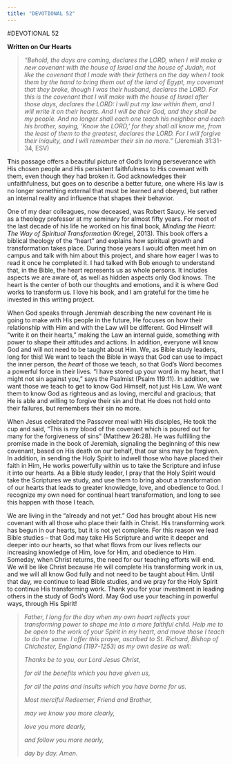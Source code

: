 ```yaml
---
title: "DEVOTIONAL 52"
---
```

#DEVOTIONAL 52

**Written on Our Hearts**

> *“Behold, the days are coming, declares the LORD, when I will make a
> new covenant with the house of Israel and the house of Judah, not like
> the covenant that I made with their fathers on the day when I took
> them by the hand to bring them out of the land of Egypt, my covenant
> that they broke, though I was their husband, declares the LORD. For
> this is the covenant that I will make with the house of Israel after
> those days, declares the LORD: I will put my law within them, and I
> will write it on their hearts. And I will be their God, and they shall
> be my people. And no longer shall each one teach his neighbor and each
> his brother, saying, ‘Know the LORD,’ for they shall all know me, from
> the least of them to the greatest, declares the LORD. For I will
> forgive their iniquity, and I will remember their sin no more.”*
> (Jeremiah 31:31-34, ESV)

**T**his passage offers a beautiful picture of God’s loving perseverance
with His chosen people and His persistent faithfulness to His covenant
with them, even though they had broken it. God acknowledges their
unfaithfulness, but goes on to describe a better future, one where His
law is no longer something external that must be learned and obeyed, but
rather an internal reality and influence that shapes their behavior.

One of my dear colleagues, now deceased, was Robert Saucy. He served as
a theology professor at my seminary for almost fifty years. For most of
the last decade of his life he worked on his final book, *Minding the
Heart: The Way of Spiritual Transformation* (Kregel, 2013). This book
offers a biblical theology of the “heart” and explains how spiritual
growth and transformation takes place. During those years I would often
meet him on campus and talk with him about this project, and share how
eager I was to read it once he completed it. I had talked with Bob
enough to understand that, in the Bible, the heart represents us as
whole persons. It includes aspects we are aware of, as well as hidden
aspects only God knows. The heart is the center of both our thoughts and
emotions, and it is where God works to transform us. I love his book,
and I am grateful for the time he invested in this writing project.

When God speaks through Jeremiah describing the new covenant He is going
to make with His people in the future, He focuses on how their
relationship with Him and with the Law will be different. God Himself
will “write it on their hearts,” making the Law an internal guide,
something with power to shape their attitudes and actions. In addition,
everyone will know God and will not need to be taught about Him. We, as
Bible study leaders, long for this! We want to teach the Bible in ways
that God can use to impact the inner person, the *heart* of those we
teach, so that God’s Word becomes a powerful force in their lives. “I
have stored up your word in my heart, that I might not sin against you,”
says the Psalmist (Psalm 119:11). In addition, we want those we teach to
get to know God Himself, not just His Law. We want them to know God as
righteous and as loving, merciful and gracious; that He is able and
willing to forgive their sin and that He does not hold onto their
failures, but remembers their sin no more.

When Jesus celebrated the Passover meal with His disciples, He took the
cup and said, “This is my blood of the covenant which is poured out for
many for the forgiveness of sins” (Matthew 26:28). He was fulfilling the
promise made in the book of Jeremiah, signaling the beginning of this
new covenant, based on His death on our behalf, that our sins may be
forgiven. In addition, in sending the Holy Spirit to indwell those who
have placed their faith in Him, He works powerfully within us to take
the Scripture and infuse it into our hearts. As a Bible study leader, I
pray that the Holy Spirit would take the Scriptures we study, and use
them to bring about a transformation of our hearts that leads to greater
knowledge, love, and obedience to God. I recognize my own need for
continual heart transformation, and long to see this happen with those I
teach.

We are living in the “already and not yet.” God has brought about His
new covenant with all those who place their faith in Christ. His
transforming work has begun in our hearts, but it is not yet complete.
For this reason we lead Bible studies – that God may take His Scripture
and write it deeper and deeper into our hearts, so that what flows from
our lives reflects our increasing knowledge of Him, love for Him, and
obedience to Him. Someday, when Christ returns, the need for our
teaching efforts will end. We will be like Christ because He will
complete His transforming work in us, and we will all know God fully and
not need to be taught about Him. Until that day, we continue to lead
Bible studies, and we pray for the Holy Spirit to continue His
transforming work. Thank you for your investment in leading others in
the study of God’s Word. May God use your teaching in powerful ways,
through His Spirit!

> *Father, I long for the day when my own heart reflects your
> transforming power to shape me into a more faithful child. Help me to
> be open to the work of your Spirit in my heart, and move those I teach
> to do the same. I offer this prayer, ascribed to St. Richard, Bishop
> of Chichester, England (1197-1253) as my own desire as well:*
>
> *Thanks be to you, our Lord Jesus Christ,*
>
> *for all the benefits which you have given us,*
>
> *for all the pains and insults which you have borne for us.*
>
> *Most merciful Redeemer, Friend and Brother,*
>
> *may we know you more clearly,*
>
> *love you more dearly,*
>
> *and follow you more nearly,*
>
> *day by day. Amen.*
